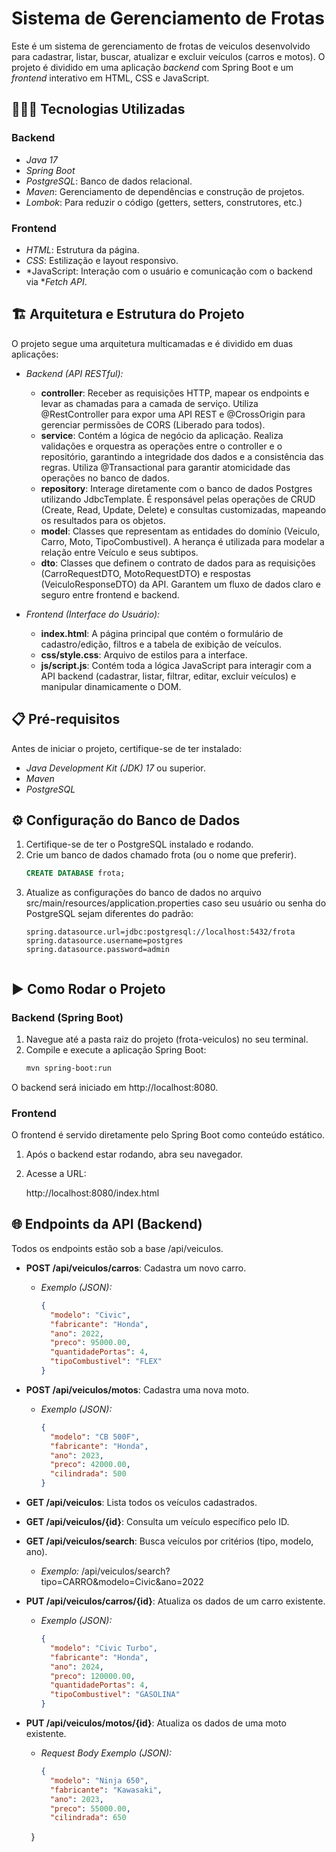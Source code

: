# Sistema de Gerenciamento de Frotas

Este é um sistema de gerenciamento de frotas de veiculos desenvolvido para cadastrar, listar, buscar, atualizar e excluir veículos (carros e motos). O projeto é dividido em uma aplicação *backend* com Spring Boot e um *frontend* interativo em HTML, CSS e JavaScript.

## 👨🏻‍💻 Tecnologias Utilizadas

### Backend
* *Java 17*
* *Spring Boot*
* *PostgreSQL*: Banco de dados relacional.
* *Maven*: Gerenciamento de dependências e construção de projetos.
* *Lombok*: Para reduzir o código (getters, setters, construtores, etc.)

### Frontend
* *HTML*: Estrutura da página.
* *CSS*: Estilização e layout responsivo.
* *JavaScript: Interação com o usuário e comunicação com o backend via **Fetch API*.

## 🏗 Arquitetura e Estrutura do Projeto

O projeto segue uma arquitetura multicamadas e é dividido em duas aplicações:

* *Backend (API RESTful):*
    * **controller**: Receber as requisições HTTP, mapear os endpoints e levar as chamadas para a camada de serviço. Utiliza @RestController para expor uma API REST e @CrossOrigin para gerenciar permissões de CORS (Liberado para todos).
    * **service**: Contém a lógica de negócio da aplicação. Realiza validações e orquestra as operações entre o controller e o repositório, garantindo a integridade dos dados e a consistência das regras. Utiliza @Transactional para garantir atomicidade das operações no banco de dados.
    * **repository**: Interage diretamente com o banco de dados Postgres utilizando JdbcTemplate. É responsável pelas operações de CRUD (Create, Read, Update, Delete) e consultas customizadas, mapeando os resultados para os objetos.
    * **model**: Classes que representam as entidades do domínio (Veiculo, Carro, Moto, TipoCombustivel). A herança é utilizada para modelar a relação entre Veículo e seus subtipos.
    * **dto**: Classes que definem o contrato de dados para as requisições (CarroRequestDTO, MotoRequestDTO) e respostas (VeiculoResponseDTO) da API. Garantem um fluxo de dados claro e seguro entre frontend e backend.

* *Frontend (Interface do Usuário):*
    * **index.html**: A página principal que contém o formulário de cadastro/edição, filtros e a tabela de exibição de veículos.
    * **css/style.css**: Arquivo de estilos para a interface.
    * **js/script.js**: Contém toda a lógica JavaScript para interagir com a API backend (cadastrar, listar, filtrar, editar, excluir veículos) e manipular dinamicamente o DOM.

## 📋 Pré-requisitos

Antes de iniciar o projeto, certifique-se de ter instalado:

* *Java Development Kit (JDK) 17* ou superior.
* *Maven*
* *PostgreSQL*


## ⚙ Configuração do Banco de Dados

1.  Certifique-se de ter o PostgreSQL instalado e rodando.
2.  Crie um banco de dados chamado frota (ou o nome que preferir).
    ```sql
    CREATE DATABASE frota;
    

3.  Atualize as configurações do banco de dados no arquivo src/main/resources/application.properties caso seu usuário ou senha do PostgreSQL sejam diferentes do padrão:
    ```properties
    spring.datasource.url=jdbc:postgresql://localhost:5432/frota
    spring.datasource.username=postgres
    spring.datasource.password=admin
    

## ▶ Como Rodar o Projeto

### Backend (Spring Boot)

1.  Navegue até a pasta raiz do projeto (frota-veiculos) no seu terminal.
2.  Compile e execute a aplicação Spring Boot:
    ```bash
    mvn spring-boot:run
O backend será iniciado em http://localhost:8080.

    
    

### Frontend

O frontend é servido diretamente pelo Spring Boot como conteúdo estático.

1.  Após o backend estar rodando, abra seu navegador.
2.  Acesse a URL:
    
    http://localhost:8080/index.html
    

## 🌐 Endpoints da API (Backend)

Todos os endpoints estão sob a base /api/veiculos.

* **POST /api/veiculos/carros**: Cadastra um novo carro.
    * *Exemplo (JSON):*
        ```json
        {
          "modelo": "Civic",
          "fabricante": "Honda",
          "ano": 2022,
          "preco": 95000.00,
          "quantidadePortas": 4,
          "tipoCombustivel": "FLEX"
        }
        
* **POST /api/veiculos/motos**: Cadastra uma nova moto.
    * *Exemplo (JSON):*
        ```json
        {
          "modelo": "CB 500F",
          "fabricante": "Honda",
          "ano": 2023,
          "preco": 42000.00,
          "cilindrada": 500
        }
        
* **GET /api/veiculos**: Lista todos os veículos cadastrados.
* **GET /api/veiculos/{id}**: Consulta um veículo específico pelo ID.
* **GET /api/veiculos/search**: Busca veículos por critérios (tipo, modelo, ano).
    * *Exemplo:* /api/veiculos/search?tipo=CARRO&modelo=Civic&ano=2022
    
* **PUT /api/veiculos/carros/{id}**: Atualiza os dados de um carro existente.
    * *Exemplo (JSON):*
        ```json
        {
          "modelo": "Civic Turbo",
          "fabricante": "Honda",
          "ano": 2024,
          "preco": 120000.00,
          "quantidadePortas": 4,
          "tipoCombustivel": "GASOLINA"
        }
        
* **PUT /api/veiculos/motos/{id}**: Atualiza os dados de uma moto existente.
    * *Request Body Exemplo (JSON):*
        ```json
        {
          "modelo": "Ninja 650",
          "fabricante": "Kawasaki",
          "ano": 2023,
          "preco": 55000.00,
          "cilindrada": 650
        }
